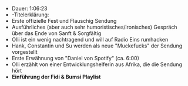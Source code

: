 - Dauer: 1:06:23  
- -Titelerklärung:
- Erste offizielle Fest und Flauschig Sendung
- Ausführliches (aber auch sehr humoristisches/ironisches) Gespräch über das Ende von Sanft & Sorgfältig
- Olli ist ein wenig nachtragend und will auf Radio Eins rumhacken
- Hank, Constantin und Su werden als neue "Muckefucks" der Sendung vorgestellt
- Erste Erwähnung von "Daniel von Spotify" (ca. 6:00)
- Olli erzählt von einer Entwicklungshelferin aus Afrika, die die Sendung hört  
- **Einführung der Fidi & Bumsi Playlist**
